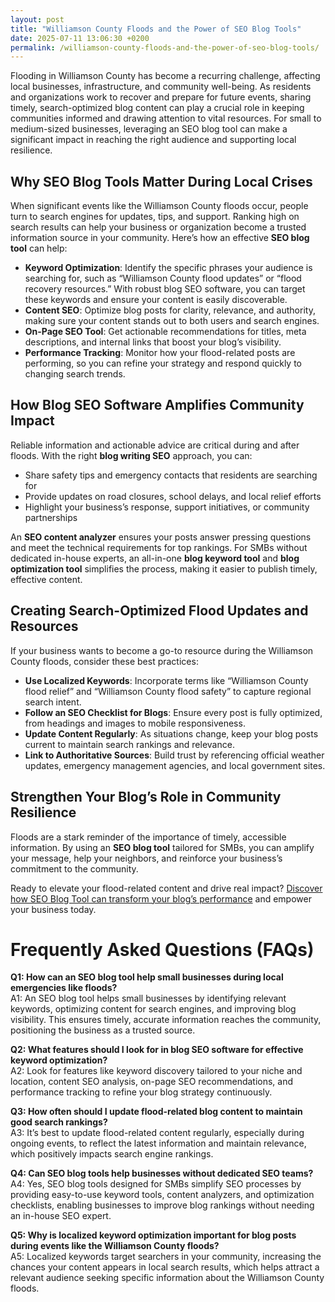 ```yaml
---
layout: post
title: "Williamson County Floods and the Power of SEO Blog Tools"
date: 2025-07-11 13:06:30 +0200
permalink: /williamson-county-floods-and-the-power-of-seo-blog-tools/
---
```

Flooding in Williamson County has become a recurring challenge, affecting local businesses, infrastructure, and community well-being. As residents and organizations work to recover and prepare for future events, sharing timely, search-optimized blog content can play a crucial role in keeping communities informed and drawing attention to vital resources. For small to medium-sized businesses, leveraging an SEO blog tool can make a significant impact in reaching the right audience and supporting local resilience.

## Why SEO Blog Tools Matter During Local Crises

When significant events like the Williamson County floods occur, people turn to search engines for updates, tips, and support. Ranking high on search results can help your business or organization become a trusted information source in your community. Here’s how an effective **SEO blog tool** can help:

- **Keyword Optimization**: Identify the specific phrases your audience is searching for, such as “Williamson County flood updates” or “flood recovery resources.” With robust blog SEO software, you can target these keywords and ensure your content is easily discoverable.
- **Content SEO**: Optimize blog posts for clarity, relevance, and authority, making sure your content stands out to both users and search engines.
- **On-Page SEO Tool**: Get actionable recommendations for titles, meta descriptions, and internal links that boost your blog’s visibility.
- **Performance Tracking**: Monitor how your flood-related posts are performing, so you can refine your strategy and respond quickly to changing search trends.

## How Blog SEO Software Amplifies Community Impact

Reliable information and actionable advice are critical during and after floods. With the right **blog writing SEO** approach, you can:

- Share safety tips and emergency contacts that residents are searching for
- Provide updates on road closures, school delays, and local relief efforts
- Highlight your business’s response, support initiatives, or community partnerships

An **SEO content analyzer** ensures your posts answer pressing questions and meet the technical requirements for top rankings. For SMBs without dedicated in-house experts, an all-in-one **blog keyword tool** and **blog optimization tool** simplifies the process, making it easier to publish timely, effective content.

## Creating Search-Optimized Flood Updates and Resources

If your business wants to become a go-to resource during the Williamson County floods, consider these best practices:

- **Use Localized Keywords**: Incorporate terms like “Williamson County flood relief” and “Williamson County flood safety” to capture regional search intent.
- **Follow an SEO Checklist for Blogs**: Ensure every post is fully optimized, from headings and images to mobile responsiveness.
- **Update Content Regularly**: As situations change, keep your blog posts current to maintain search rankings and relevance.
- **Link to Authoritative Sources**: Build trust by referencing official weather updates, emergency management agencies, and local government sites.

## Strengthen Your Blog’s Role in Community Resilience

Floods are a stark reminder of the importance of timely, accessible information. By using an **SEO blog tool** tailored for SMBs, you can amplify your message, help your neighbors, and reinforce your business’s commitment to the community.

Ready to elevate your flood-related content and drive real impact? [Discover how SEO Blog Tool can transform your blog’s performance](https://seoblogtool.com/) and empower your business today.

# Frequently Asked Questions (FAQs)

**Q1: How can an SEO blog tool help small businesses during local emergencies like floods?**  
A1: An SEO blog tool helps small businesses by identifying relevant keywords, optimizing content for search engines, and improving blog visibility. This ensures timely, accurate information reaches the community, positioning the business as a trusted source.

**Q2: What features should I look for in blog SEO software for effective keyword optimization?**  
A2: Look for features like keyword discovery tailored to your niche and location, content SEO analysis, on-page SEO recommendations, and performance tracking to refine your blog strategy continuously.

**Q3: How often should I update flood-related blog content to maintain good search rankings?**  
A3: It’s best to update flood-related content regularly, especially during ongoing events, to reflect the latest information and maintain relevance, which positively impacts search engine rankings.

**Q4: Can SEO blog tools help businesses without dedicated SEO teams?**  
A4: Yes, SEO blog tools designed for SMBs simplify SEO processes by providing easy-to-use keyword tools, content analyzers, and optimization checklists, enabling businesses to improve blog rankings without needing an in-house SEO expert.

**Q5: Why is localized keyword optimization important for blog posts during events like the Williamson County floods?**  
A5: Localized keywords target searchers in your community, increasing the chances your content appears in local search results, which helps attract a relevant audience seeking specific information about the Williamson County floods.

<script type="application/ld+json">
{
  "@context": "https://schema.org",
  "@type": "BlogPosting",
  "headline": "Williamson County Floods and the Power of SEO Blog Tools",
  "description": "Explore how SEO Blog Tool helps small to medium-sized businesses create search-optimized blog content to support Williamson County communities during floods and drive organic traffic.",
  "url": "https://seoblogtool.com/williamson-county-floods-seo-blog-tools",
  "datePublished": "2024-06-01",
  "dateModified": "2024-06-01",
  "author": {
    "@type": "Person",
    "name": "SEO Blog Tool"
  },
  "publisher": {
    "@type": "Person",
    "name": "SEO Blog Tool"
  },
  "mainEntityOfPage": {
    "@type": "WebPage",
    "@id": "https://seoblogtool.com/williamson-county-floods-seo-blog-tools"
  },
  "keywords": "SEO blog tool, blog SEO software, keyword optimization, content SEO, on-page SEO tool, blog writing SEO, blog keyword tool, SEO checklist for blogs, SEO content analyzer, blog optimization tool, improve blog rankings, SEO tools for SMBs, SEO product for businesses",
  "inLanguage": "en-US",
  "articleSection": [
    "SEO blog tools",
    "Williamson County floods",
    "Local business SEO",
    "Content optimization"
  ],
  "geoRegion": "US-TX-WilliamsonCounty",
  "regionServed": "North America"
}
</script>

<script type="application/ld+json">
{
  "@context": "https://schema.org",
  "@type": "FAQPage",
  "mainEntity": [
    {
      "@type": "Question",
      "name": "How can an SEO blog tool help small businesses during local emergencies like floods?",
      "acceptedAnswer": {
        "@type": "Answer",
        "text": "An SEO blog tool helps small businesses by identifying relevant keywords, optimizing content for search engines, and improving blog visibility. This ensures timely, accurate information reaches the community, positioning the business as a trusted source."
      }
    },
    {
      "@type": "Question",
      "name": "What features should I look for in blog SEO software for effective keyword optimization?",
      "acceptedAnswer": {
        "@type": "Answer",
        "text": "Look for features like keyword discovery tailored to your niche and location, content SEO analysis, on-page SEO recommendations, and performance tracking to refine your blog strategy continuously."
      }
    },
    {
      "@type": "Question",
      "name": "How often should I update flood-related blog content to maintain good search rankings?",
      "acceptedAnswer": {
        "@type": "Answer",
        "text": "It’s best to update flood-related content regularly, especially during ongoing events, to reflect the latest information and maintain relevance, which positively impacts search engine rankings."
      }
    },
    {
      "@type": "Question",
      "name": "Can SEO blog tools help businesses without dedicated SEO teams?",
      "acceptedAnswer": {
        "@type": "Answer",
        "text": "Yes, SEO blog tools designed for SMBs simplify SEO processes by providing easy-to-use keyword tools, content analyzers, and optimization checklists, enabling businesses to improve blog rankings without needing an in-house SEO expert."
      }
    },
    {
      "@type": "Question",
      "name": "Why is localized keyword optimization important for blog posts during events like the Williamson County floods?",
      "acceptedAnswer": {
        "@type": "Answer",
        "text": "Localized keywords target searchers in your community, increasing the chances your content appears in local search results, which helps attract a relevant audience seeking specific information about the Williamson County floods."
      }
    }
  ]
}
</script>